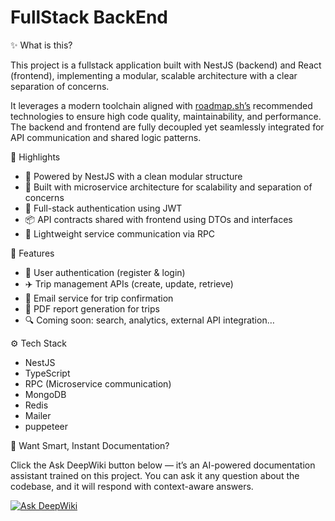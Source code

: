 # FullStack BackEnd

✨ What is this?

This project is a fullstack application built with NestJS (backend) and React (frontend), implementing a modular, scalable architecture with a clear separation of concerns.

It leverages a modern toolchain aligned with [roadmap.sh’s](https://roadmap.sh) recommended technologies to ensure high code quality, maintainability, and performance. The backend and frontend are fully decoupled yet seamlessly integrated for API communication and shared logic patterns.

🌟 Highlights

- 🚀 Powered by NestJS with a clean modular structure
- 🧱 Built with microservice architecture for scalability and separation of concerns
- 🔐 Full-stack authentication using JWT
- 📦 API contracts shared with frontend using DTOs and interfaces
- 🧵 Lightweight service communication via RPC

🔋 Features

- 🧍 User authentication (register & login)
- ✈️ Trip management APIs (create, update, retrieve)
- 📩 Email service for trip confirmation
- 📝 PDF report generation for trips
- 🔍 Coming soon: search, analytics, external API integration…

⚙️ Tech Stack

- NestJS
- TypeScript
- RPC (Microservice communication)
- MongoDB
- Redis
- Mailer
- puppeteer

🧠 Want Smart, Instant Documentation?

Click the Ask DeepWiki button below — it’s an AI-powered documentation assistant trained on this project. You can ask it any question about the codebase, and it will respond with context-aware answers.

[![Ask DeepWiki](https://deepwiki.com/badge.svg)](https://deepwiki.com/aoda-zhang/fullStack-backEnd)
